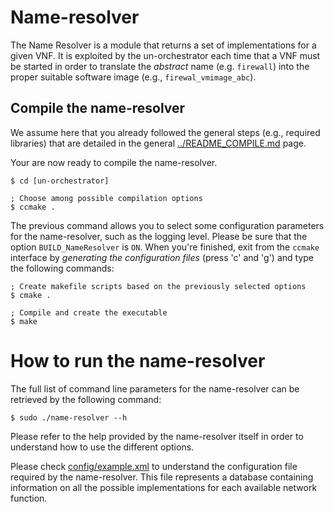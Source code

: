 # Name-resolver

The Name Resolver is a module that returns a set of implementations for a given VNF. 
It is exploited by the un-orchestrator each time that a VNF must be started in order to 
translate the *abstract* name (e.g. `firewall`) into the proper suitable software image 
(e.g., `firewal_vmimage_abc`).

## Compile the name-resolver

We assume here that you already followed the general steps (e.g., required 
libraries) that are detailed in the general [../README_COMPILE.md](../README_COMPILE.md)
page.

Your are now ready to compile the name-resolver.

	$ cd [un-orchestrator]

	; Choose among possible compilation options
	$ ccmake .

The previous command allows you to select some configuration parameters for the
name-resolver, such as the logging level. 
Please be sure that the option `BUILD_NameResolver` is `ON`.
When you're finished, exit from the `ccmake` interface by 
*generating the configuration files* (press 'c' and 'g')
and type the following commands:

	; Create makefile scripts based on the previously selected options
	$ cmake .

	; Compile and create the executable
	$ make

# How to run the name-resolver

The full list of command line parameters for the name-resolver can be
retrieved by the following command:

	$ sudo ./name-resolver --h

Please refer to the help provided by the name-resolver itself in order to
understand how to use the different options.

Please check [config/example.xml](config/example.xml) to understand the configuration 
file required by the name-resolver. This file represents a database containing 
information on all the possible implementations for each available network function.
